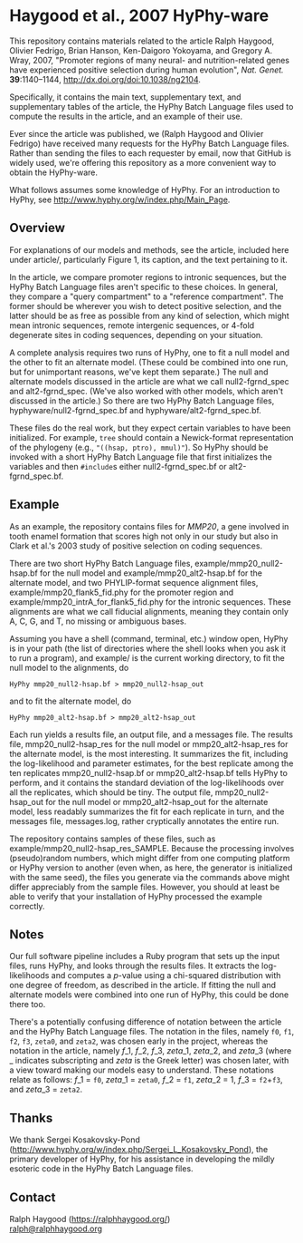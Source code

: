 Haygood et al., 2007 HyPhy-ware
===============================

This repository contains materials related to the article Ralph Haygood, Olivier Fedrigo, Brian Hanson, Ken-Daigoro
Yokoyama, and Gregory A. Wray, 2007, "Promoter regions of many neural- and nutrition-related genes have experienced
positive selection during human evolution", *Nat. Genet.* **39**:1140–1144, http://dx.doi.org/doi:10.1038/ng2104.

Specifically, it contains the main text, supplementary text, and supplementary tables of the article, the HyPhy Batch
Language files used to compute the results in the article, and an example of their use.

Ever since the article was published, we (Ralph Haygood and Olivier Fedrigo) have received many requests for the HyPhy
Batch Language files. Rather than sending the files to each requester by email, now that GitHub is widely used, we're
offering this repository as a more convenient way to obtain the HyPhy-ware.

What follows assumes some knowledge of HyPhy. For an introduction to HyPhy, see
http://www.hyphy.org/w/index.php/Main_Page.


Overview
--------

For explanations of our models and methods, see the article, included here under article/, particularly Figure 1, its
caption, and the text pertaining to it.

In the article, we compare promoter regions to intronic sequences, but the HyPhy Batch Language files aren't specific to
these choices. In general, they compare a "query compartment" to a "reference compartment". The former should be
wherever you wish to detect positive selection, and the latter should be as free as possible from any kind of selection,
which might mean intronic sequences, remote intergenic sequences, or 4-fold degenerate sites in coding sequences,
depending on your situation.

A complete analysis requires two runs of HyPhy, one to fit a null model and the other to fit an alternate model. (These
could be combined into one run, but for unimportant reasons, we've kept them separate.) The null and alternate models
discussed in the article are what we call null2-fgrnd\_spec and alt2-fgrnd\_spec. (We've also worked with other models,
which aren't discussed in the article.) So there are two HyPhy Batch Language files, hyphyware/null2-fgrnd\_spec.bf and
hyphyware/alt2-fgrnd\_spec.bf.

These files do the real work, but they expect certain variables to have been initialized. For example, `tree` should
contain a Newick-format representation of the phylogeny (e.g., `"((hsap, ptro), mmul)"`). So HyPhy should be invoked
with a short HyPhy Batch Language file that first initializes the variables and then `#include`s either
null2-fgrnd\_spec.bf or alt2-fgrnd\_spec.bf.


Example
-------

As an example, the repository contains files for *MMP20*, a gene involved in tooth enamel formation that scores high not
only in our study but also in Clark et al.'s 2003 study of positive selection on coding sequences.

There are two short HyPhy Batch Language files, example/mmp20\_null2-hsap.bf for the null model and
example/mmp20\_alt2-hsap.bf for the alternate model, and two PHYLIP-format sequence alignment files,
example/mmp20\_flank5\_fid.phy for the promoter region and example/mmp20\_intrA\_for\_flank5\_fid.phy for the intronic
sequences. These alignments are what we call fiducial alignments, meaning they contain only A, C, G, and T, no missing
or ambiguous bases.

Assuming you have a shell (command, terminal, etc.) window open, HyPhy is in your path (the list of directories where
the shell looks when you ask it to run a program), and example/ is the current working directory, to fit the null model
to the alignments, do

    HyPhy mmp20_null2-hsap.bf > mmp20_null2-hsap_out

and to fit the alternate model, do

    HyPhy mmp20_alt2-hsap.bf > mmp20_alt2-hsap_out

Each run yields a results file, an output file, and a messages file. The results file, mmp20\_null2-hsap\_res for the
null model or mmp20\_alt2-hsap\_res for the alternate model, is the most interesting. It summarizes the fit, including
the log-likelihood and parameter estimates, for the best replicate among the ten replicates mmp20\_null2-hsap.bf or
mmp20\_alt2-hsap.bf tells HyPhy to perform, and it contains the standard deviation of the log-likelihoods over all the
replicates, which should be tiny. The output file, mmp20\_null2-hsap\_out for the null model or mmp20\_alt2-hsap\_out
for the alternate model, less readably summarizes the fit for each replicate in turn, and the messages file,
messages.log, rather cryptically annotates the entire run.

The repository contains samples of these files, such as example/mmp20\_null2-hsap\_res\_SAMPLE. Because the processing
involves (pseudo)random numbers, which might differ from one computing platform or HyPhy version to another (even when,
as here, the generator is initialized with the same seed), the files you generate via the commands above might differ
appreciably from the sample files. However, you should at least be able to verify that your installation of HyPhy
processed the example correctly.


Notes
-----

Our full software pipeline includes a Ruby program that sets up the input files, runs HyPhy, and looks through the
results files. It extracts the log-likelihoods and computes a *p*-value using a chi-squared distribution with one degree
of freedom, as described in the article. If fitting the null and alternate models were combined into one run of HyPhy,
this could be done there too.

There's a potentially confusing difference of notation between the article and the HyPhy Batch Language files. The
notation in the files, namely `f0`, `f1`, `f2`, `f3`, `zeta0`, and `zeta2`, was chosen early in the project, whereas the
notation in the article, namely *f*\_1, *f*\_2, *f*\_3, *zeta*\_1, *zeta*\_2, and *zeta*\_3 (where \_ indicates
subscripting and *zeta* is the Greek letter) was chosen later, with a view toward making our models easy to
understand. These notations relate as follows: *f*\_1 = `f0`, *zeta*\_1 = `zeta0`, *f*\_2 = `f1`, *zeta*\_2 = 1, *f*\_3
= `f2`+`f3`, and *zeta*\_3 = `zeta2`.


Thanks
------

We thank Sergei Kosakovsky-Pond (http://www.hyphy.org/w/index.php/Sergei_L_Kosakovsky_Pond), the primary developer of
HyPhy, for his assistance in developing the mildly esoteric code in the HyPhy Batch Language files.


Contact
-------

Ralph Haygood (https://ralphhaygood.org/)  
ralph@ralphhaygood.org
